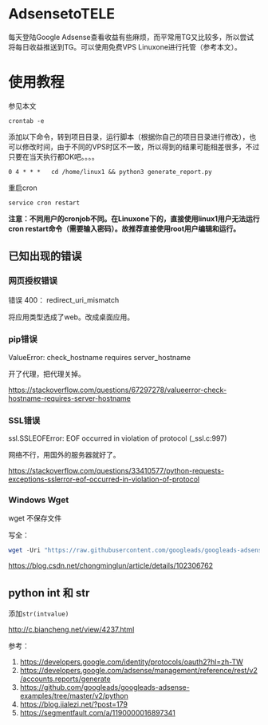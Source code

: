 
# AdsensetoTELE

每天登陆Google Adsense查看收益有些麻烦，而平常用TG又比较多，所以尝试将每日收益推送到TG。可以使用免费VPS Linuxone进行托管（参考本文）。

# 使用教程 

参见本文



```shell
crontab -e
```

添加以下命令，转到项目目录，运行脚本（根据你自己的项目目录进行修改），也可以修改时间，由于不同的VPS时区不一致，所以得到的结果可能相差很多，不过只要在当天执行都OK吧。。。。

```
0 4 * * *   cd /home/linux1 && python3 generate_report.py
```

重启cron

```
service cron restart
```

**注意：不同用户的cronjob不同。在Linuxone下的，直接使用linux1用户无法运行cron restart命令（需要输入密码）。故推荐直接使用root用户编辑和运行。**

## 已知出现的错误

### 网页授权错误

错误 400： redirect_uri_mismatch

将应用类型选成了web。改成桌面应用。

### pip错误

ValueError: check_hostname requires server_hostname

开了代理，把代理关掉。

https://stackoverflow.com/questions/67297278/valueerror-check-hostname-requires-server-hostname

### SSL错误

ssl.SSLEOFError: EOF occurred in violation of protocol (_ssl.c:997)

网络不行，用国外的服务器就好了。

https://stackoverflow.com/questions/33410577/python-requests-exceptions-sslerror-eof-occurred-in-violation-of-protocol

### Windows Wget

wget 不保存文件

写全：

```powershell
wget -Uri "https://raw.githubusercontent.com/googleads/googleads-adsense-examples/master/v2/python/adsense_util.py" -OutFil "adsense_util.py"
```

https://blog.csdn.net/chongminglun/article/details/102306762

## python int 和 str

添加`str(intvalue)`

http://c.biancheng.net/view/4237.html

参考：

1. https://developers.google.com/identity/protocols/oauth2?hl=zh-TW
2. https://developers.google.com/adsense/management/reference/rest/v2/accounts.reports/generate
3. https://github.com/googleads/googleads-adsense-examples/tree/master/v2/python
4. https://blog.jialezi.net/?post=179
5. https://segmentfault.com/a/1190000016897341